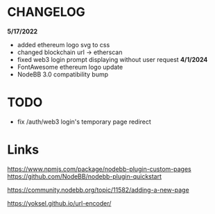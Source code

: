 # CHANGELOG

**5/17/2022**
- added ethereum logo svg to css
- changed blockchain url -> etherscan
- fixed web3 login prompt displaying without user request
**4/1/2024**
- FontAwesome ethereum logo update
- NodeBB 3.0 compatibility bump

# TODO

- fix /auth/web3 login's temporary page redirect

# Links

https://www.npmjs.com/package/nodebb-plugin-custom-pages
https://github.com/NodeBB/nodebb-plugin-quickstart

https://community.nodebb.org/topic/11582/adding-a-new-page

https://yoksel.github.io/url-encoder/